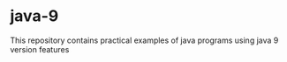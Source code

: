 # java-9
This repository contains  practical examples of java programs using java 9 version features
